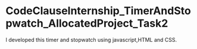 # CodeClauseInternship_TimerAndStopwatch_AllocatedProject_Task2
I developed this timer and stopwatch using javascript,HTML and CSS.
